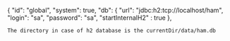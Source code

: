   {
    "id": "global",
    "system": true,
    "db": {
      "url": "jdbc:h2:tcp://localhost/ham",
      "login": "sa",
      "password": "sa",
      "startInternalH2" : true
    },

    The directory in case of h2 database is the currentDir/data/ham.db